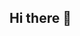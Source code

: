 ## Hi there 👋

<!--
- 🔭 I’m currently working on machine learning and data science projects
- 🌱 I’m currently learning ...
- 📫 How to reach me: https://www.linkedin.com/in/jinyuli03/
- 😄 Pronouns: she/her
-->
